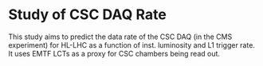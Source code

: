 # Study of CSC DAQ Rate

This study aims to predict the data rate of the CSC DAQ (in the CMS experiment) for HL-LHC as a function of inst. luminosity and L1 trigger rate.
It uses EMTF LCTs as a proxy for CSC chambers being read out. 
